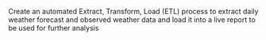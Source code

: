 Create an automated Extract, Transform, Load (ETL) process to extract daily weather forecast and observed weather data and load it into a live report to be used for further analysis
